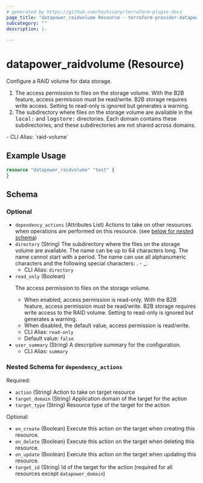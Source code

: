 ```yaml
---
# generated by https://github.com/hashicorp/terraform-plugin-docs
page_title: "datapower_raidvolume Resource - terraform-provider-datapower"
subcategory: ""
description: |-
  
---
```


# datapower_raidvolume (Resource)

<p>Configure a RAID volume for data storage.</p><ol><li>The access permission to files on the storage volume. With the B2B feature, access permission must be read/write. B2B storage requires write access. Setting to read-only is ignored but generates a warning.</li><li>The subdirectory where files on the storage volume are available in the <tt>local:</tt> and <tt>logstore:</tt> directories. Each domain contains these subdirectories, and these subdirectories are not shared across domains.</li></ol>
  - CLI Alias: `raid-volume`

## Example Usage

```terraform
resource "datapower_raidvolume" "test" {
}
```

<!-- schema generated by tfplugindocs -->
## Schema

### Optional

- `dependency_actions` (Attributes List) Actions to take on other resources when operations are performed on this resource. (see [below for nested schema](#nestedatt--dependency_actions))
- `directory` (String) The subdirectory where the files on the storage volume are available. The name can be up to 64 characters long. The name cannot start with a period. The name can use all alphanumeric characters and the following special characters: . - _.
  - CLI Alias: `directory`
- `read_only` (Boolean) <p>The access permission to files on the storage volume.</p><ul><li>When enabled, access permission is read-only. With the B2B feature, access permission must be read/write. B2B storage requires write access to the RAID volume. Setting to read-only is ignored but generates a warning.</li><li>When disabled, the default value, access permission is read/write.</li></ul>
  - CLI Alias: `read-only`
  - Default value: `false`
- `user_summary` (String) A descriptive summary for the configuration.
  - CLI Alias: `summary`

<a id="nestedatt--dependency_actions"></a>
### Nested Schema for `dependency_actions`

Required:

- `action` (String) Action to take on target resource
- `target_domain` (String) Application domain of the target for the action
- `target_type` (String) Resource type of the target for the action

Optional:

- `on_create` (Boolean) Execute this action on the target when creating this resource.
- `on_delete` (Boolean) Execute this action on the target when deleting this resource.
- `on_update` (Boolean) Execute this action on the target when updating this resource.
- `target_id` (String) Id of the target for the action (required for all resources except `datapower_domain`)
